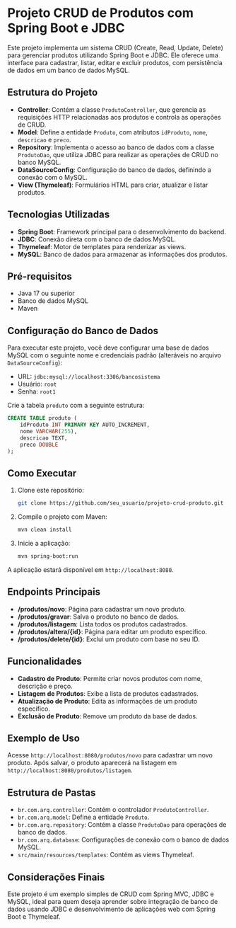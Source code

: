 # Projeto CRUD de Produtos com Spring Boot e JDBC

Este projeto implementa um sistema CRUD (Create, Read, Update, Delete) para gerenciar produtos utilizando Spring Boot e JDBC. Ele oferece uma interface para cadastrar, listar, editar e excluir produtos, com persistência de dados em um banco de dados MySQL.

## Estrutura do Projeto

- **Controller**: Contém a classe `ProdutoController`, que gerencia as requisições HTTP relacionadas aos produtos e controla as operações de CRUD.
- **Model**: Define a entidade `Produto`, com atributos `idProduto`, `nome`, `descricao` e `preco`.
- **Repository**: Implementa o acesso ao banco de dados com a classe `ProdutoDao`, que utiliza JDBC para realizar as operações de CRUD no banco MySQL.
- **DataSourceConfig**: Configuração do banco de dados, definindo a conexão com o MySQL.
- **View (Thymeleaf)**: Formulários HTML para criar, atualizar e listar produtos.

## Tecnologias Utilizadas

- **Spring Boot**: Framework principal para o desenvolvimento do backend.
- **JDBC**: Conexão direta com o banco de dados MySQL.
- **Thymeleaf**: Motor de templates para renderizar as views.
- **MySQL**: Banco de dados para armazenar as informações dos produtos.

## Pré-requisitos

- Java 17 ou superior
- Banco de dados MySQL
- Maven

## Configuração do Banco de Dados

Para executar este projeto, você deve configurar uma base de dados MySQL com o seguinte nome e credenciais padrão (alteráveis no arquivo `DataSourceConfig`):

- URL: `jdbc:mysql://localhost:3306/bancosistema`
- Usuário: `root`
- Senha: `root1`

Crie a tabela `produto` com a seguinte estrutura:

```sql
CREATE TABLE produto (
    idProduto INT PRIMARY KEY AUTO_INCREMENT,
    nome VARCHAR(255),
    descricao TEXT,
    preco DOUBLE
);
```

## Como Executar

1. Clone este repositório:
   ```bash
   git clone https://github.com/seu_usuario/projeto-crud-produto.git
   ```
2. Compile o projeto com Maven:
   ```bash
   mvn clean install
   ```
3. Inicie a aplicação:
   ```bash
   mvn spring-boot:run
   ```

A aplicação estará disponível em `http://localhost:8080`.

## Endpoints Principais

- **/produtos/novo**: Página para cadastrar um novo produto.
- **/produtos/gravar**: Salva o produto no banco de dados.
- **/produtos/listagem**: Lista todos os produtos cadastrados.
- **/produtos/altera/{id}**: Página para editar um produto específico.
- **/produtos/delete/{id}**: Exclui um produto com base no seu ID.

## Funcionalidades

- **Cadastro de Produto**: Permite criar novos produtos com nome, descrição e preço.
- **Listagem de Produtos**: Exibe a lista de produtos cadastrados.
- **Atualização de Produto**: Edita as informações de um produto específico.
- **Exclusão de Produto**: Remove um produto da base de dados.

## Exemplo de Uso

Acesse `http://localhost:8080/produtos/novo` para cadastrar um novo produto. Após salvar, o produto aparecerá na listagem em `http://localhost:8080/produtos/listagem`.

## Estrutura de Pastas

- `br.com.arq.controller`: Contém o controlador `ProdutoController`.
- `br.com.arq.model`: Define a entidade `Produto`.
- `br.com.arq.repository`: Contém a classe `ProdutoDao` para operações de banco de dados.
- `br.com.arq.database`: Configurações de conexão com o banco de dados MySQL.
- `src/main/resources/templates`: Contém as views Thymeleaf.

## Considerações Finais

Este projeto é um exemplo simples de CRUD com Spring MVC, JDBC e MySQL, ideal para quem deseja aprender sobre integração de banco de dados usando JDBC e desenvolvimento de aplicações web com Spring Boot e Thymeleaf.
